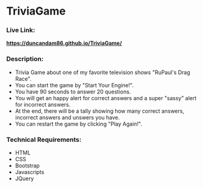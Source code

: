 # TriviaGame

### Live Link:
**https://duncandam86.github.io/TriviaGame/**

### Description:
* Trivia Game about one of my favorite television shows "RuPaul's Drag Race".
* You can start the game by "Start Your Engine!".
* You have 90 seconds to answer 20 questions.
* You will get an happy alert for correct answers and a super "sassy" alert for incorrect answers.
* At the end, there will be a tally showing how many correct answers, incorrect answers and unswers you have.
* You can restart the game by clicking "Play Again!".

### Technical Requirements:
* HTML
* CSS
* Bootstrap
* Javascripts
* JQuery
